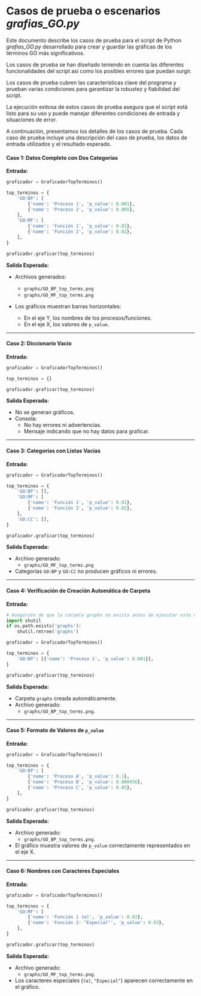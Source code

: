 # Casos de prueba o escenarios *grafias_GO.py*
Este documento describe los casos de prueba para el script de Python *grafias_GO.py* desarrollado para crear y guardar las gráficas de los términos GO más significativos.

Los casos de prueba se han diseñado teniendo en cuenta las diferentes funcionalidades del script así como los posibles errores que puedan surgir.

Los casos de prueba cubren las características clave del programa y prueban varias condiciones para garantizar la robustez y fiabilidad del script.

La ejecución exitosa de estos casos de prueba asegura que el script está listo para su uso y puede manejar diferentes condiciones de entrada y situaciones de error.

A continuación, presentamos los detalles de los casos de prueba. Cada caso de prueba incluye una descripción del caso de prueba, los datos de entrada utilizados y el resultado esperado.


#### **Caso 1: Datos Completo con Dos Categorías**

**Entrada:**

```python
graficador = GraficadorTopTerminos()

top_terminos = {
    'GO:BP': [
        {'name': 'Proceso 1', 'p_value': 0.001},
        {'name': 'Proceso 2', 'p_value': 0.005},
    ],
    'GO:MF': [
        {'name': 'Función 1', 'p_value': 0.01},
        {'name': 'Función 2', 'p_value': 0.02},
    ],
}

graficador.graficar(top_terminos)
```

**Salida Esperada:**

- Archivos generados:
  - `graphs/GO_BP_top_terms.png`
  - `graphs/GO_MF_top_terms.png`

- Los gráficos muestran barras horizontales:
  - En el eje Y, los nombres de los procesos/funciones.
  - En el eje X, los valores de `p_value`.

---

#### **Caso 2: Diccionario Vacío**

**Entrada:**

```python
graficador = GraficadorTopTerminos()

top_terminos = {}

graficador.graficar(top_terminos)
```

**Salida Esperada:**

- No se generan gráficos.
- Consola:
  - No hay errores ni advertencias.
  - Mensaje indicando que no hay datos para graficar.

---

#### **Caso 3: Categorías con Listas Vacías**

**Entrada:**

```python
graficador = GraficadorTopTerminos()

top_terminos = {
    'GO:BP': [],
    'GO:MF': [
        {'name': 'Función 1', 'p_value': 0.01},
        {'name': 'Función 2', 'p_value': 0.02},
    ],
    'GO:CC': [],
}

graficador.graficar(top_terminos)
```

**Salida Esperada:**

- Archivo generado:
  - `graphs/GO_MF_top_terms.png`
- Categorías `GO:BP` y `GO:CC` no producen gráficos ni errores.

---

#### **Caso 4: Verificación de Creación Automática de Carpeta**

**Entrada:**

```python
# Asegúrate de que la carpeta graphs no exista antes de ejecutar este caso
import shutil
if os.path.exists('graphs'):
    shutil.rmtree('graphs')

graficador = GraficadorTopTerminos()

top_terminos = {
    'GO:BP': [{'name': 'Proceso 1', 'p_value': 0.001}],
}

graficador.graficar(top_terminos)
```

**Salida Esperada:**

- Carpeta `graphs` creada automáticamente.
- Archivo generado:
  - `graphs/GO_BP_top_terms.png`.

---

#### **Caso 5: Formato de Valores de `p_value`**

**Entrada:**

```python
graficador = GraficadorTopTerminos()

top_terminos = {
    'GO:BP': [
        {'name': 'Proceso A', 'p_value': 0.1},
        {'name': 'Proceso B', 'p_value': 0.000456},
        {'name': 'Proceso C', 'p_value': 0.05},
    ],
}

graficador.graficar(top_terminos)
```

**Salida Esperada:**

- Archivo generado:
  - `graphs/GO_BP_top_terms.png`.
- El gráfico muestra valores de `p_value` correctamente representados en el eje X.

---

#### **Caso 6: Nombres con Caracteres Especiales**

**Entrada:**

```python
graficador = GraficadorTopTerminos()

top_terminos = {
    'GO:MF': [
        {'name': 'Función 1 (α)', 'p_value': 0.02},
        {'name': 'Función 2: "Especial"', 'p_value': 0.03},
    ],
}

graficador.graficar(top_terminos)
```

**Salida Esperada:**

- Archivo generado:
  - `graphs/GO_MF_top_terms.png`.
- Los caracteres especiales (`(α)`, `"Especial"`) aparecen correctamente en el gráfico.

